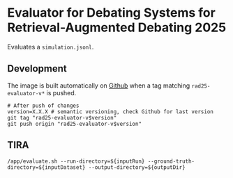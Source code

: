 # Evaluator for Debating Systems for Retrieval-Augmented Debating 2025

Evaluates a `simulation.jsonl`.


## Development
The image is built automatically on [Github](https://github.com/touche-webis-de/touche-code/pkgs/container/touche25-retrieval-augmented-debating-evaluator) when a tag matching `rad25-evaluator-v*` is pushed.
```
# After push of changes
version=X.X.X # semantic versioning, check Github for last version
git tag "rad25-evaluator-v$version"
git push origin "rad25-evaluator-v$version"
```

## TIRA
```
/app/evaluate.sh --run-directory=${inputRun} --ground-truth-directory=${inputDataset} --output-directory=${outputDir}
```

